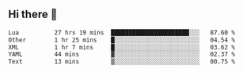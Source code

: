 ## Hi there 👋
<!--START_SECTION:waka-->

```txt
Lua          27 hrs 19 mins  ██████████████████████░░░   87.60 %
Other        1 hr 25 mins    █░░░░░░░░░░░░░░░░░░░░░░░░   04.54 %
XML          1 hr 7 mins     █░░░░░░░░░░░░░░░░░░░░░░░░   03.62 %
YAML         44 mins         ▓░░░░░░░░░░░░░░░░░░░░░░░░   02.37 %
Text         13 mins         ▒░░░░░░░░░░░░░░░░░░░░░░░░   00.75 %
```

<!--END_SECTION:waka-->

